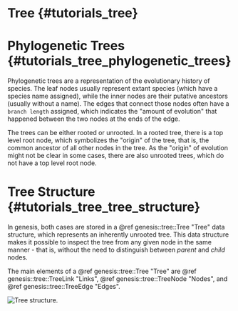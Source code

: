 Tree {#tutorials_tree}
===========

# Phylogenetic Trees {#tutorials_tree_phylogenetic_trees}

Phylogenetic trees are a representation of the evolutionary history of species. The leaf nodes
usually represent extant species (which have a species name assigned), while the inner nodes are
their putative ancestors (usually without a name).
The edges that connect those nodes often have a `branch length` assigned, which indicates the
"amount of evolution" that happened between the two nodes at the ends of the edge.

The trees can be either rooted or unrooted. In a rooted tree, there is a top level root node, which
symbolizes the "origin" of the tree, that is, the common ancestor of all other nodes in the tree.
As the "origin" of evolution might not be clear in some cases, there are also unrooted trees,
which do not have a top level root node.

# Tree Structure {#tutorials_tree_tree_structure}

In genesis, both cases are stored in a @ref genesis::tree::Tree "Tree" data structure,
which represents an inherently unrooted tree. This data structure makes it possible to inspect the
tree from any given node in the same manner - that is, without the need to distinguish between
*parent* and *child* nodes.

The main elements of a @ref genesis::tree::Tree "Tree" are @ref genesis::tree::TreeLink "Links",
@ref genesis::tree::TreeNode "Nodes", and @ref genesis::tree::TreeEdge "Edges".

![Tree structure.](tree/structure.png)

<!-- The yellow, blue and black things makes up the tree. -->

<!-- The Tree and all its associated classes strive to be highly flexible and highly efficient at
the same time. Unfortunately, this comes at the cost of code complexity. -->

<!-- ## Nodes

Each node... -->

<!--
# iterating / traversing

explain iterators etc

# data model

base node and edge data, default data, etc

# reading and writing revisited

now that we know about the data model, let's see how to fill this with data from files
details about plug-in functionality etc

# Tree Manipulation

## High Level

add_new_node()

## Low Level

reset_outer() etc
-->

